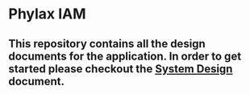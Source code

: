 # Phylax IAM

## This repository contains all the design documents for the application. In order to get started please checkout the [System Design](./system-design.md) document.